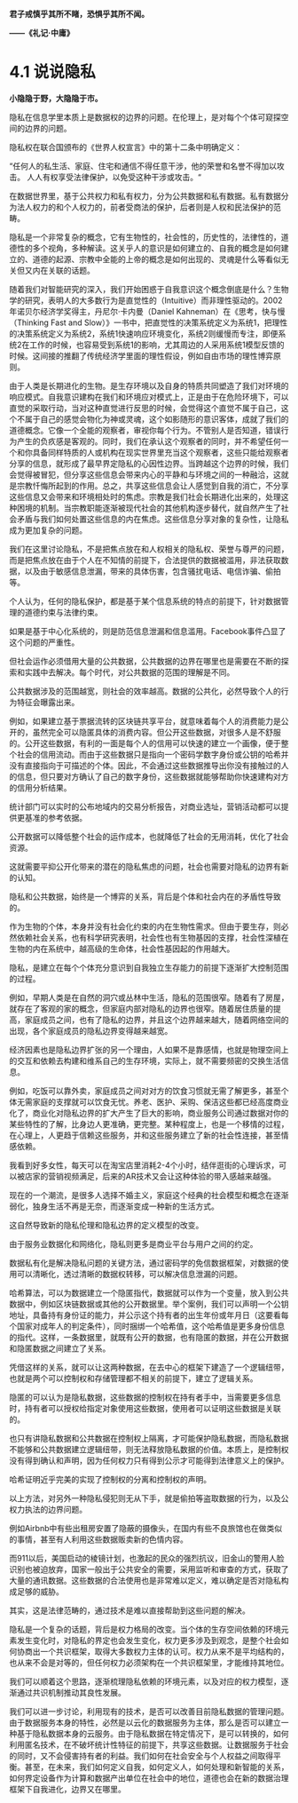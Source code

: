 **君子戒慎乎其所不睹，恐惧乎其所不闻。**

**——《礼记·中庸》**


# 4.1 说说隐私

**小隐隐于野，大隐隐于市。**

隐私在信息学里本质上是数据权的边界的问题。在伦理上，是对每个个体可窥探空间的边界的问题。

隐私权在联合国颁布的《世界人权宣言》中的第十二条中明确定义：

“任何人的私生活、家庭、住宅和通信不得任意干涉，他的荣誉和名誉不得加以攻击。 人人有权享受法律保护，以免受这种干涉或攻击。“

在数据世界里，基于公共权力和私有权力，分为公共数据和私有数据。私有数据分为法人权力的和个人权力的，前者受商法的保护，后者则是人权和民法保护的范畴。

隐私是一个非常复杂的概念，它有生物性的，社会性的，历史性的，法律性的，道德性的多个视角，多种解读。这关乎人的意识是如何建立的、自我的概念是如何建立的、道德的起源、宗教中全能的上帝的概念是如何出现的、灵魂是什么等看似无关但又内在关联的话题。

随着我们对智能研究的深入，我们开始困惑于自我意识这个概念倒底是什么？生物学的研究，表明人的大多数行为是直觉性的（Intuitive）而非理性驱动的。2002年诺贝尓经济学奖得主，丹尼尔·卡内曼（Daniel Kahneman）在《思考，快与慢（Thinking Fast and Slow）》一书中，把直觉性的决策系统定义为系统1，把理性的决策系统定义为系统2，系统1快速响应环境变化，系统2则缓慢而专注，即便系统2在工作的时候，也容易受到系统1的影响，尤其周边的人采用系统1模型反馈的时候。这间接的推翻了传统经济学里面的理性假设，例如自由市场的理性博弈原则。

由于人类是长期进化的生物。是生存环境以及自身的特质共同塑造了我们对环境的响应模式。自我意识建构在我们和环境应对模式上，正是由于在危险环境下，可以直觉的采取行动，当对这种直觉进行反思的时候，会觉得这个直觉不属于自己，这个不属于自己的感觉会物化为神或灵魂，这个如影随形的意识客体，成就了我们的道德概念。它像一个全能的观察者，审视你每个行为。不管别人是否知道，错误行为产生的负疚感是客观的。同时，我们在承认这个观察者的同时，并不希望任何一个和你具备同样特质的人或机构在现实世界里充当这个观察者，这些只能给观察者分享的信息，就形成了最早界定隐私的心因性边界。当跨越这个边界的时候，我们会觉得被冒犯，但分享这些信息会带来内心的平静和与环境之间的一种融洽，这就是宗教忏悔所起到的作用。总之，共享这些信息会让人感觉到自我的消亡，不分享这些信息又会带来和环境相处时的焦虑。宗教是我们社会长期进化出来的，处理这种困境的机制。当宗教职能逐渐被现代社会的其他机构逐步替代，就自然产生了社会矛盾与我们如何处置这些信息的内在焦虑。这些信息分享对象的复杂性，让隐私成为更加复杂的问题。

我们在这里讨论隐私，不是把焦点放在和人权相关的隐私权、荣誉与尊严的问题，而是把焦点放在由于个人在不知情的前提下，合法提供的数据被滥用，非法获取数据，以及由于敏感信息泄漏，带来的具体伤害，包含骚扰电话、电信诈骗、偷拍等。

个人认为，任何的隐私保护，都是基于某个信息系统的特点的前提下，针对数据管理的道德约束与法律约束。

如果是基于中心化系统的，则是防范信息泄漏和信息滥用。Facebook事件凸显了这个问题的严重性。

但社会运作必须借用大量的公共数据，公共数据的边界在哪里也是需要在不断的探索和实践中去解决。每个时代，对公共数据的范围的理解是不同。

公共数据涉及的范围越宽，则社会的效率越高。数据的公共化，必然导致个人的行为特征会曝露出来。

例如，如果建立基于票据流转的区块链共享平台，就意味着每个人的消费能力是公开的，虽然完全可以隐匿具体的消费内容。但公开这些数据，对很多人是不舒服的。公开这些数据，有利的一面是每个人的信用可以快速的建立一个画像，便于整个社会的信用流动。而由于这些数据只是指向一个密码学数字身份或公钥的哈希并没有直接指向于可描述的个体。因此，不会通过这些数据推导出你没有接触过的人的信息，但只要对方确认了自己的数字身份，这些数据就能够帮助你快速建构对方的信用分析结果。

统计部门可以实时的公布地域内的交易分析报告，对商业选址，营销活动都可以提供更基准的参考依据。

公开数据可以降低整个社会的运作成本，也就降低了社会的无用消耗，优化了社会资源。

这就需要平抑公开化带来的潜在的隐私焦虑的问题，社会也需要对隐私的边界有新的认知。

隐私和公共数据，始终是一个博弈的关系，背后是个体和社会内在的矛盾性导致的。

作为生物的个体，本身并没有社会化约束的内在生物性需求。但由于要生存，则必然依赖社会关系，也有科学研究表明，社会性也有生物基因的支撑，社会性深植在生物的内在系统中，越高级的生命体，社会性基因起的作用越大。

隐私，是建立在每个个体充分意识到自我独立生存能力的前提下逐渐扩大控制范围的过程。

例如，早期人类是在自然的洞穴或丛林中生活，隐私的范围很窄。随着有了房屋，就存在了客观的家的概念，但家庭内部对隐私的边界也很窄。随着居住质量的提高，家庭成员之间，也有了隐私的边界，并且这个边界越来越大，随着网络空间的出现，各个家庭成员的隐私边界变得越来越宽。

经济因素也是隐私边界扩张的另一个理由，人如果不是靠感情，也就是物理空间上的交互和依赖去构建和维系自己的生存环境，实际上，就不需要频密的交换生活信息。

例如，吃饭可以靠外卖，家庭成员之间对对方的饮食习惯就无需了解更多，甚至个体无需家庭的支撑就可以饮食无忧。养老、医护、采购、保洁这些都已经高度商业化了，商业化对隐私边界的扩大产生了巨大的影响，商业服务公司通过数据对你的某些特性的了解，比身边人更准确，更完整。某种程度上，也是一个移情的过程，在心理上，人更趋于信赖这些服务，并和这些服务建立了新的社会性连接，甚至情感依赖。

我看到好多女性，每天可以在淘宝店里消耗2-4个小时，结伴逛街的心理诉求，可以被店家的营销视频满足，后来的AR技术又会让这种体验的带入感越来越强。

现在的一个潮流，是很多人选择不婚主义，家庭这个经典的社会模型和概念在逐渐弱化，独身生活不再是无奈，而逐渐变成一种新的生活方式。

这自然导致新的隐私伦理和隐私边界的定义模型的改变。

由于服务业数据化和网络化，隐私则更多是商业平台与用户之间的约定。

数据私有化是解决隐私问题的关键方法，通过密码学的免信数据框架，对数据的使用可以清晰化，透过清晰的数据权转移，可以解决信息泄漏的问题。

哈希算法，可以为数据建立一个隐匿指代，数据就可以作为一个变量，放入到公共数据中，例如区块链数据或其他的公开数据里。举个案例，我们可以声明一个公钥地址，具备持有身份证的能力，并公示这个持有者的出生年份或年月日（这要看每个国家对成年人的判定条件），同时捆绑一个哈希值，这个哈希值是更多身份信息的指代。这样，一条数据里，就既有公开的数据，也有隐匿的数据，并在公开数据和隐匿数据之间建立了关系。

凭借这样的关系，就可以让这两种数据，在去中心的框架下建造了一个逻辑纽带，也就是两个可以控制权和存储管理都不相关的前提下，建立了逻辑关系。

隐匿的可以认为是隐私数据，这些数据的控制权在持有者手中，当需要更多信息时，持有者可以授权给指定对象使用这些数据，使用者可以证明这些数据是关联的。

也只有讲隐私数据和公共数据在控制权上隔离，才可能保护隐私数据，而隐私数据不能够和公共数据建立逻辑纽带，则无法释放隐私数据的价值。本质上，是控制权没有得到确认和声明，因为任何权力只有得到公示才可能得到法律意义上的保护。

哈希证明近乎完美的实现了控制权的分离和控制权的声明。

以上方法，对另外一种隐私侵犯则无从下手，就是偷拍等盗取数据的行为，以及公权力执法的边界问题。

例如Airbnb中有些出租房安置了隐蔽的摄像头，在国内有些不良旅馆也在做类似的事情，甚至有人利用这些数据贩卖新的色情内容。

而911以后，美国启动的棱镜计划，也激起的民众的强烈抗议，旧金山的警用人脸识别也被迫放弃，国家一般出于公共安全的需要，采用监听和审查的方式，获取了大量的通讯数据。这些数据的合法使用也是非常难以定义，难以确定是否对隐私构成足够的威胁。

其实，这是法律范畴的，通过技术是难以直接帮助到这些问题的解决。

隐私是一个复杂的话题，背后是权力格局的改变。当个体的生存空间依赖的环境元素发生变化时，对隐私的界定也会发生变化，权力更多涉及到观念，是整个社会如何协商出一个共识框架，取得大多数权力主体的认可。权力从来不是平均结构的，也从来不会是对等的，但任何权力必须架构在一个共识框架里，才能维持其地位。

我们可以顺着这个思路，逐渐梳理隐私依赖的环境元素，以及对应的权力模型，逐渐通过共识机制推动其良性发展。

我们可以进一步讨论，利用现有的技术，是否可以改善目前隐私数据的管理问题。由于数据服务本身的特性，必然是以云化的数据服务为主体，那么是否可以建立一种基于隐私数据本身的云服务。由于隐私数据在特定情况下，是可以转换的，如何利用匿名技术，在不破坏统计性特征的前提下，共享这些数据。让数据服务于社会的同时，又不会侵害持有者的利益。我们如何在社会安全与个人权益之间取得平衡。甚至，在未来，我们如何定义自我，如何定义人，如何处理和新智能的关系，如何界定设备作为计算和数据产出单位在社会中的地位，道德也会在新的数据治理框架下自我进化，边界又在哪里。
